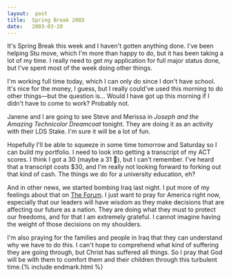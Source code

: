 ```yaml
---
layout:  post
title:  Spring Break 2003
date:   2003-03-20
---
```


It's Spring Break this week and I haven't gotten anything done. I've been helping Stu move, which I'm more than happy to do, but it has been taking a lot of my time. I really need to get my application for full major status done, but I've spent most of the week doing other things.

I'm working full time today, which I can only do since I don't have school. It's nice for the money, I guess, but I really could've used this morning to do other things—but the question is... Would I have got up this morning if I didn't have to come to work? Probably not.

Janene and I are going to see Steve and Merissa in _Joseph and the Amazing Technicolor Dreamcoat_ tonight. They are doing it as an activity with their LDS Stake. I'm sure it will be a lot of fun.

Hopefully I'll be able to squeeze in some time tomorrow and Saturday so I can build my portfolio. I need to look into getting a transcript of my ACT scores. I think I got a 30 (maybe a 31 🤔), but I can't remember. I've heard that a transcript costs $30, and I'm really not looking forward to forking out that kind of cash. The things we do for a university education, eh?

And in other news, we started bombing Iraq last night. I put more of my feelings about that on [The Forum](http://forum.joeyday.com/archives/individual/000214.php). I just want to pray for America right now, especially that our leaders will have wisdom as they make decisions that are affecting our future as a nation. They are doing what they must to protect our freedoms, and for that I am extremely grateful. I cannot imagine having the weight of those decisions on my shoulders.

I'm also praying for the families and people in Iraq that they can understand why we have to do this. I can't hope to comprehend what kind of suffering they are going through, but Christ has suffered all things. So I pray that God will be with them to comfort them and their children through this turbulent time.{% include endmark.html %}